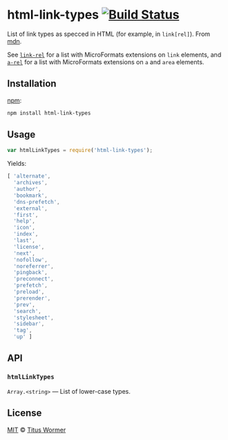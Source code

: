 # html-link-types [![Build Status][build-badge]][build-page]

List of link types as specced in HTML (for example, in `link[rel]`).
From [mdn][].

See [`link-rel`][link-rel] for a list with MicroFormats extensions on `link`
elements, and [`a-rel`][a-rel] for a list with MicroFormats extensions on
`a` and `area` elements.

## Installation

[npm][]:

```bash
npm install html-link-types
```

## Usage

```javascript
var htmlLinkTypes = require('html-link-types');
```

Yields:

```js
[ 'alternate',
  'archives',
  'author',
  'bookmark',
  'dns-prefetch',
  'external',
  'first',
  'help',
  'icon',
  'index',
  'last',
  'license',
  'next',
  'nofollow',
  'noreferrer',
  'pingback',
  'preconnect',
  'prefetch',
  'preload',
  'prerender',
  'prev',
  'search',
  'stylesheet',
  'sidebar',
  'tag',
  'up' ]
```

## API

### `htmlLinkTypes`

`Array.<string>` — List of lower-case types.

## License

[MIT][license] © [Titus Wormer][author]

<!-- Definition -->

[build-badge]: https://img.shields.io/travis/wooorm/html-link-types.svg

[build-page]: https://travis-ci.org/wooorm/html-link-types

[npm]: https://docs.npmjs.com/cli/install

[license]: LICENSE

[author]: http://wooorm.com

[mdn]: https://developer.mozilla.org/en-US/docs/Web/HTML/Link_types

[link-rel]: https://github.com/wooorm/link-rel

[a-rel]: https://github.com/wooorm/a-rel
